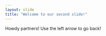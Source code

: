 ```yaml
---
layout: slide
title: "Welcome to our second slide!"
---
```

Howdy partners!
Use the left arrow to go back!
